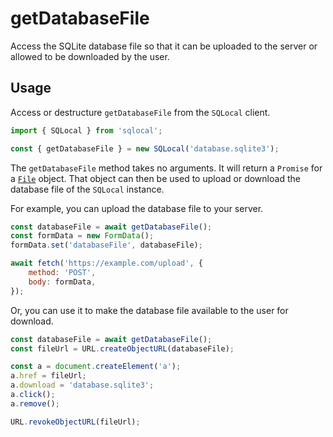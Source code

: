 # getDatabaseFile

Access the SQLite database file so that it can be uploaded to the server or allowed to be downloaded by the user.

## Usage

Access or destructure `getDatabaseFile` from the `SQLocal` client.

```javascript
import { SQLocal } from 'sqlocal';

const { getDatabaseFile } = new SQLocal('database.sqlite3');
```

<!-- @include: ../.partials/initialization-note.md -->

The `getDatabaseFile` method takes no arguments. It will return a `Promise` for a [`File`](https://developer.mozilla.org/en-US/docs/Web/API/File) object. That object can then be used to upload or download the database file of the `SQLocal` instance.

For example, you can upload the database file to your server.

```javascript
const databaseFile = await getDatabaseFile();
const formData = new FormData();
formData.set('databaseFile', databaseFile);

await fetch('https://example.com/upload', {
	method: 'POST',
	body: formData,
});
```

Or, you can use it to make the database file available to the user for download.

```javascript
const databaseFile = await getDatabaseFile();
const fileUrl = URL.createObjectURL(databaseFile);

const a = document.createElement('a');
a.href = fileUrl;
a.download = 'database.sqlite3';
a.click();
a.remove();

URL.revokeObjectURL(fileUrl);
```
